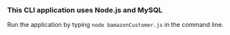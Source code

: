 ### This CLI application uses Node.js and MySQL

Run the application by typing `node bamazonCustomer.js` in the command line.